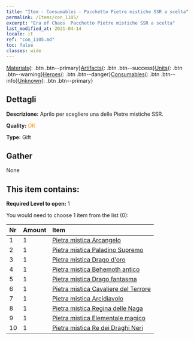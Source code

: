 ```yaml
---
title: "Item - Consumables - Pacchetto Pietre mistiche SSR a scelta"
permalink: /Items/con_1105/
excerpt: "Era of Chaos  Pacchetto Pietre mistiche SSR a scelta"
last_modified_at: 2021-04-14
locale: it
ref: "con_1105.md"
toc: false
classes: wide
---
```

 [Materials](/it/Items/){: .btn .btn--primary}[Artifacts](/it/Items/Artifacts/){: .btn .btn--success}[Units](/it/Items/Units/){: .btn .btn--warning}[Heroes](/it/Items/Heroes/){: .btn .btn--danger}[Consumables](/it/Items/Consumables/){: .btn .btn--info}[Unknown](/it/Items/Unknown/){: .btn .btn--primary}

## Dettagli
 **Descrizione:** Aprilo per scegliere una delle Pietre mistiche SSR.

 **Quality:** <span style="color: #FF8C00">OK</span>

 **Type:** Gift

## Gather

  None

## This item contains:

 **Required Level to open:** 1

 You would need to choose 1 item from the list (0):

  | Nr | Amount |     Item    |
  |:---|:-------|:------------|
  | 1 | 1 | [Pietra mistica Arcangelo](/it/Items/unt_288/) | 
  | 2 | 1 | [Pietra mistica Paladino Supremo](/it/Items/unt_289/) | 
  | 3 | 1 | [Pietra mistica Drago d'oro](/it/Items/unt_295/) | 
  | 4 | 1 | [Pietra mistica Behemoth antico](/it/Items/unt_311/) | 
  | 5 | 1 | [Pietra mistica Drago fantasma](/it/Items/unt_303/) | 
  | 6 | 1 | [Pietra mistica Cavaliere del Terrore](/it/Items/unt_302/) | 
  | 7 | 1 | [Pietra mistica Arcidiavolo](/it/Items/unt_318/) | 
  | 8 | 1 | [Pietra mistica Regina delle Naga](/it/Items/unt_325/) | 
  | 9 | 1 | [Pietra mistica Elementale magico](/it/Items/unt_347/) | 
  | 10 | 1 | [Pietra mistica Re dei Draghi Neri](/it/Items/unt_334/) | 
